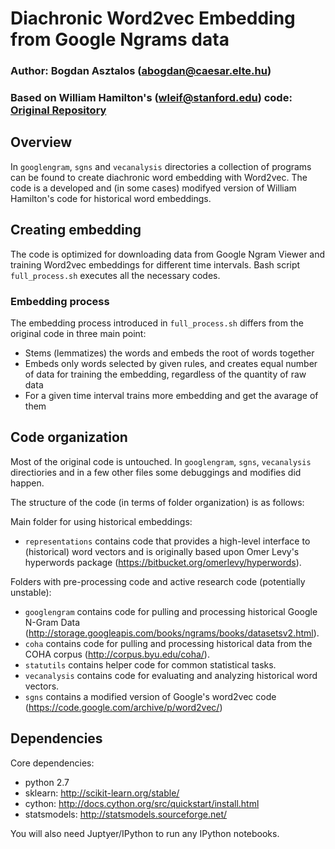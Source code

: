 # Diachronic Word2vec Embedding from Google Ngrams data

### Author: Bogdan Asztalos (abogdan@caesar.elte.hu)
### Based on William Hamilton's (wleif@stanford.edu) code: [Original Repository](https://github.com/williamleif/histwords)

## Overview 

In `googlengram`, `sgns` and `vecanalysis` directories a collection of programs can be found to create diachronic word embedding with Word2vec. The code is a developed and (in some cases) modifyed version of William Hamilton's code for historical word embeddings.

## Creating embedding

The code is optimized for downloading data from Google Ngram Viewer and training Word2vec embeddings for different time intervals. Bash script `full_process.sh` executes all the necessary codes.

### Embedding process

The embedding process introduced in `full_process.sh` differs from the original code in three main point:
* Stems (lemmatizes) the words and embeds the root of words together
* Embeds only words selected by given rules, and creates equal number of data for training the embedding, regardless of the quantity of raw data
* For a given time interval trains more embedding and get the avarage of them

## Code organization

Most of the original code is untouched. In `googlengram`, `sgns`, `vecanalysis` directiories and in a few other files some debuggings and modifies did happen.

The structure of the code (in terms of folder organization) is as follows:

Main folder for using historical embeddings:
* `representations` contains code that provides a high-level interface to (historical) word vectors and is originally based upon Omer Levy's hyperwords package (https://bitbucket.org/omerlevy/hyperwords).

Folders with pre-processing code and active research code (potentially unstable):
* `googlengram` contains code for pulling and processing historical Google N-Gram Data (http://storage.googleapis.com/books/ngrams/books/datasetsv2.html).
* `coha` contains code for pulling and processing historical data from the COHA corpus (http://corpus.byu.edu/coha/).
* `statutils` contains helper code for common statistical tasks.
* `vecanalysis` contains code for evaluating and analyzing historical word vectors.
* `sgns` contains a modified version of Google's word2vec code (https://code.google.com/archive/p/word2vec/)

## Dependencies

Core dependencies:
  * python 2.7
  * sklearn: http://scikit-learn.org/stable/
  * cython: http://docs.cython.org/src/quickstart/install.html
  * statsmodels: http://statsmodels.sourceforge.net/

You will also need Juptyer/IPython to run any IPython notebooks.
